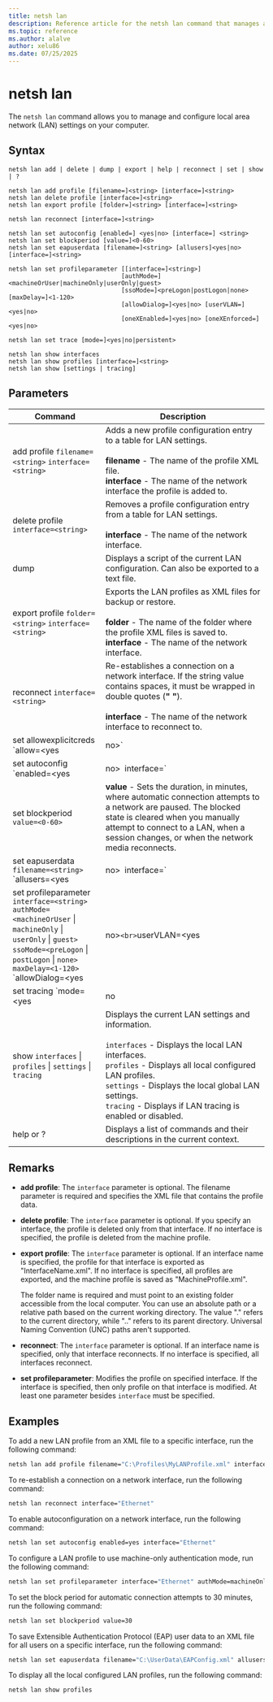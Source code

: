 ```yaml
---
title: netsh lan
description: Reference article for the netsh lan command that manages and configures LAN settings on your Windows-based computer.
ms.topic: reference
ms.author: alalve
author: xelu86
ms.date: 07/25/2025
---
```


# netsh lan

The `netsh lan` command allows you to manage and configure local area network (LAN) settings on your computer.

## Syntax

```
netsh lan add | delete | dump | export | help | reconnect | set | show | ?
```

```
netsh lan add profile [filename=]<string> [interface=]<string>
netsh lan delete profile [interface=]<string>
netsh lan export profile [folder=]<string> [interface=]<string>
```

```
netsh lan reconnect [interface=]<string>
```

```
netsh lan set autoconfig [enabled=] <yes|no> [interface=] <string>
netsh lan set blockperiod [value=]<0-60>
netsh lan set eapuserdata [filename=]<string> [allusers]<yes|no> [interface=]<string>
```

```
netsh lan set profileparameter [[interface=]<string>]
                               [authMode=]<machineOrUser|machineOnly|userOnly|guest>
                               [ssoMode=]<preLogon|postLogon|none> [maxDelay=]<1-120>
                               [allowDialog=]<yes|no> [userVLAN=]<yes|no>
                               [oneXEnabled=]<yes|no> [oneXEnforced=]<yes|no>
```

```
netsh lan set trace [mode=]<yes|no|persistent>
```

```
netsh lan show interfaces
netsh lan show profiles [interface=]<string>
netsh lan show [settings | tracing]
```

## Parameters

| Command | Description |
|--|--|
| add profile `filename=<string>` `interface=<string>` | Adds a new profile configuration entry to a table for LAN settings. <br><br> **filename** - The name of the profile XML file. <br> **interface** - The name of the network interface the profile is added to. |
| delete profile `interface=<string>` | Removes a profile configuration entry from a table for LAN settings. <br><br> **interface** - The name of the network interface. |
| dump | Displays a script of the current LAN configuration. Can also be exported to a text file. |
| export profile `folder=<string>` `interface=<string>` | Exports the LAN profiles as XML files for backup or restore. <br><br> **folder** - The name of the folder where the profile XML files is saved to. <br> **interface** - The name of the network interface. |
| reconnect `interface=<string>` | Re-establishes a connection on a network interface. If the string value contains spaces, it must be wrapped in double quotes (**" "**). <br><br> **interface** - The name of the network interface to reconnect to. |
| set allowexplicitcreds `allow=<yes|no>` | Allows or disallows the use of shared user credentials. The `allow` parameter required. |
| set autoconfig `enabled=<yes|no>` `interface=<string>` | **enabled** - specifies whether autoconfiguration is set to on or off. <br> **interface** - The name of the network interface. <br><br> Both parameters are required. |
| set blockperiod `value=<0-60>` | **value** - Sets the duration, in minutes, where automatic connection attempts to a network are paused. The blocked state is cleared when you manually attempt to connect to a LAN, when a session changes, or when the network media reconnects. |
| set eapuserdata `filename=<string>` `allusers=<yes|no>` `interface=<string>` | **filename** - Specifies the name of the user data XML file. <br> **allusers** - Specifies whether userdata should be saved for all users or the current user. <br> **interface** - The name of the network interface. <br><br> Both `filename` and `allusers` parameters are required. If the interface name isn't specified, the machine userdata is set. |
| set profileparameter `interface=<string>` <br> `authMode=<machineOrUser` \| `machineOnly` \| `userOnly` \| `guest>` <br> `ssoMode=<preLogon` \| `postLogon` \| `none>` <br> `maxDelay=<1-120>` <br> `allowDialog=<yes|no>` <br> `userVLAN=<yes|no>` <br> `oneXEnabled=<yes|no>` <br> `oneXEnforced=<yes|no>` | Configures or modifies LAN profile settings. <br><br> **interface** - The name of the network interface. <br> **authMode** - The method type used for authenticating credentials. <br> **ssoMode** - The type of single sign-on (SSO) used (if any). <br> **maxDelay** - The timeout value to establish an SSO connection. <br> **allowDialog** - Enables or disables a dialog for prelogon. Prelogon is relevant in scenarios where network authentication is needed before a user logs into the system, such as with 802.1X authentication. <br> **userVLAN** - Specifies whether the network connection can switch to a different Virtual Local Area Network (VLAN) after a user authenticates. <br> **oneXEnabled** - Specifies whether 802.1X authentication is enabled on the network interface. <br> **oneXEnforced** - Specifies if 802.1X authentication is enforced. When enforced, the network interface requires successful 802.1X authentication before allowing network access. |
| set tracing `mode=<yes|no|persistent>` | Specifies if you want to enable or disable logging trace files for the LAN connection for diagnostic purposes. If set to `persistent`, tracing is enabled even after a network adapter is disabled, re-enabled, or a system is rebooted. |
| show `interfaces` \| `profiles` \| `settings` \| `tracing` | Displays the current LAN settings and information. <br><br> `interfaces` - Displays the local LAN interfaces.<br> `profiles` - Displays all local configured LAN profiles. <br> `settings` - Displays the local global LAN settings. <br> `tracing` - Displays if LAN tracing is enabled or disabled. |
| help or ? | Displays a list of commands and their descriptions in the current context. |

## Remarks

- **add profile**: The `interface` parameter is optional. The filename parameter is required and specifies the XML file that contains the profile data.

- **delete profile**: The `interface` parameter is optional. If you specify an interface, the profile is deleted only from that interface. If no interface is specified, the profile is deleted from the machine profile.

- **export profile**: The `interface` parameter is optional. If an interface name is specified, the profile for that interface is exported as "InterfaceName.xml". If no interface is specified, all profiles are exported, and the machine profile is saved as "MachineProfile.xml".

  The folder name is required and must point to an existing folder accessible from the local computer. You can use an absolute path or a relative path based on the current working directory. The value "." refers to the current directory, while ".." refers to its parent directory. Universal Naming Convention (UNC) paths aren't supported.

- **reconnect**: The `interface` parameter is optional. If an interface name is specified, only that interface reconnects. If no interface is specified, all interfaces reconnect.

- **set profileparameter**: Modifies the profile on specified interface. If the interface is specified, then only profile on that interface is modified. At least one parameter besides `interface` must be specified.

## Examples

To add a new LAN profile from an XML file to a specific interface, run the following command:

```cmd
netsh lan add profile filename="C:\Profiles\MyLANProfile.xml" interface="Ethernet"
```

To re-establish a connection on a network interface, run the following command:

```cmd
netsh lan reconnect interface="Ethernet"
```

To enable autoconfiguration on a network interface, run the following command:

```cmd
netsh lan set autoconfig enabled=yes interface="Ethernet"
```

To configure a LAN profile to use machine-only authentication mode, run the following command:

```cmd
netsh lan set profileparameter interface="Ethernet" authMode=machineOnly
```

To set the block period for automatic connection attempts to 30 minutes, run the following command:

```cmd
netsh lan set blockperiod value=30
```

To save Extensible Authentication Protocol (EAP) user data to an XML file for all users on a specific interface, run the following command:

```cmd
netsh lan set eapuserdata filename="C:\UserData\EAPConfig.xml" allusers=yes interface="Ethernet"
```

To display all the local configured LAN profiles, run the following command:

```cmd
netsh lan show profiles
```
